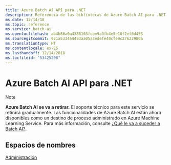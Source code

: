 ```yaml
---
title: Azure Batch AI API para .NET
description: Referencia de las bibliotecas de Azure Batch AI para .NET
ms.date: 12/14/18
ms.topic: reference
ms.service: batch-ai
ms.openlocfilehash: ab4b86a0a4388163fcbe9a3fb4e5e10f2ef6d458
ms.sourcegitcommit: 921a533464493aa05a3edefe40cfe9c27622980a
ms.translationtype: HT
ms.contentlocale: es-ES
ms.lasthandoff: 12/14/2018
ms.locfileid: "53425208"
---
```

# <a name="azure-batch-ai-apis-for-net"></a>Azure Batch AI API para .NET

>[!Note]
>**Azure Batch AI se va a retirar.** El soporte técnico para este servicio se retirará gradualmente. Las funcionalidades de Azure Batch AI están ahora disponibles como un destino de proceso administrado en Azure Machine Learning Service. Para más información, consulte [¿Qué le va a suceder a Batch AI?](https://aka.ms/batchai-retirement).

## <a name="namespaces"></a>Espacios de nombres

[Administración](/dotnet/api/overview/azure/batchai/management)
